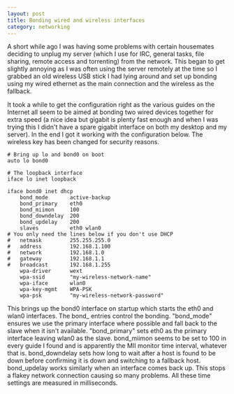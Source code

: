 ```yaml
---
layout: post
title: Bonding wired and wireless interfaces
category: networking
---
```


A short while ago I was having some problems with certain housemates deciding to unplug my server (which I use for IRC, general tasks, file sharing, remote access and torrenting) from the network. This began to get slightly annoying as I was often using the server remotely at the time so I grabbed an old wireless USB stick I had lying around and set up bonding using my wired ethernet as the main connection and the wireless as the fallback.

It took a while to get the configuration right as the various guides on the Internet all seem to be aimed at bonding two wired devices together for extra speed (a nice idea but gigabit is plenty fast enough and when I was trying this I didn't have a spare gigabit interface on both my desktop and my server). In the end I got it working with the configuration below. The wireless key has been changed for security reasons.

    # Bring up lo and bond0 on boot
	auto lo bond0

    # The loopback interface
    iface lo inet loopback

	iface bond0 inet dhcp
		bond_mode		active-backup
		bond_primary	eth0
		bond_miimon		100
		bond_downdelay	200
		bond_updelay	200
		slaves			eth0 wlan0
    # You only need the lines below if you don't use DHCP
	#	netmask			255.255.255.0
	#	address			192.168.1.100
	#	network			192.168.1.0
	#	gateway			192.168.1.1
	#	broadcast		192.168.1.255
		wpa-driver		wext
		wpa-ssid		"my-wireless-network-name"
		wpa-iface		wlan0
		wpa-key-mgmt	WPA-PSK
		wpa-psk			"my-wireless-network-password"

This brings up the bond0 interface on startup which starts the eth0 and wlan0 interfaces. The bond_ entries control the bonding. "bond_mode" ensures we use the primary interface where possible and fall back to the slave when it isn't available. "bond_primary" sets eth0 as the primary interface leaving wlan0 as the slave. bond_miimon seems to be set to 100 in every guide I found and is apparently the MII monitor time interval, whatever that is. bond_downdelay sets how long to wait after a host is found to be down before confirming it is down and switching to a fallback host. bond_updelay works similarly when an interface comes back up. This stops a flakey network connection causing so many problems. All these time settings are measured in milliseconds.
